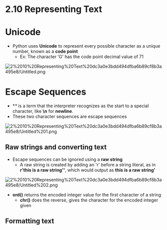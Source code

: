 # 2.10 Representing Text

# Unicode

- Python uses **Unicode** to represent every possible character as a unique number, known as a **code point**
    - Ex: The character 'G' has the code point decimal value of 71

![2%2010%20Representing%20Text%20dc3a0e3bdd494dfba6b89cf8b3a495e8/Untitled.png](2%2010%20Representing%20Text%20dc3a0e3bdd494dfba6b89cf8b3a495e8/Untitled.png)

# Escape Sequences

- **\** is a term that the interpreter recognizes as the start to a special character, like **\n** for **newline**.
- These two character sequences are escape sequences

![2%2010%20Representing%20Text%20dc3a0e3bdd494dfba6b89cf8b3a495e8/Untitled%201.png](2%2010%20Representing%20Text%20dc3a0e3bdd494dfba6b89cf8b3a495e8/Untitled%201.png)

## Raw strings and converting text

- Escape sequences can be ignored using a **raw string**
    - A raw string is created by adding an 'r' before a string literal, as in **r'this is a raw string\''**, which would output as **this is a raw string\'**

![2%2010%20Representing%20Text%20dc3a0e3bdd494dfba6b89cf8b3a495e8/Untitled%202.png](2%2010%20Representing%20Text%20dc3a0e3bdd494dfba6b89cf8b3a495e8/Untitled%202.png)

- **ord()** returns the encoded integer value for the first character of a string
    - **chr()** does the reverse, gives the character for the encoded integer given

## Formatting text
